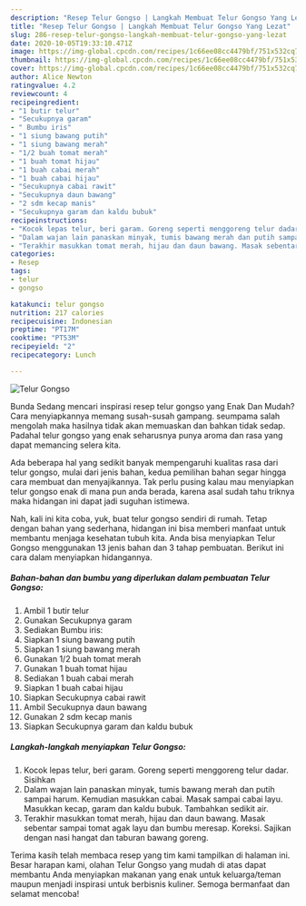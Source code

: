 ```yaml
---
description: "Resep Telur Gongso | Langkah Membuat Telur Gongso Yang Lezat"
title: "Resep Telur Gongso | Langkah Membuat Telur Gongso Yang Lezat"
slug: 286-resep-telur-gongso-langkah-membuat-telur-gongso-yang-lezat
date: 2020-10-05T19:33:10.471Z
image: https://img-global.cpcdn.com/recipes/1c66ee08cc4479bf/751x532cq70/telur-gongso-foto-resep-utama.jpg
thumbnail: https://img-global.cpcdn.com/recipes/1c66ee08cc4479bf/751x532cq70/telur-gongso-foto-resep-utama.jpg
cover: https://img-global.cpcdn.com/recipes/1c66ee08cc4479bf/751x532cq70/telur-gongso-foto-resep-utama.jpg
author: Alice Newton
ratingvalue: 4.2
reviewcount: 4
recipeingredient:
- "1 butir telur"
- "Secukupnya garam"
- " Bumbu iris"
- "1 siung bawang putih"
- "1 siung bawang merah"
- "1/2 buah tomat merah"
- "1 buah tomat hijau"
- "1 buah cabai merah"
- "1 buah cabai hijau"
- "Secukupnya cabai rawit"
- "Secukupnya daun bawang"
- "2 sdm kecap manis"
- "Secukupnya garam dan kaldu bubuk"
recipeinstructions:
- "Kocok lepas telur, beri garam. Goreng seperti menggoreng telur dadar. Sisihkan"
- "Dalam wajan lain panaskan minyak, tumis bawang merah dan putih sampai harum. Kemudian masukkan cabai. Masak sampai cabai layu. Masukkan kecap, garam dan kaldu bubuk. Tambahkan sedikit air."
- "Terakhir masukkan tomat merah, hijau dan daun bawang. Masak sebentar sampai tomat agak layu dan bumbu meresap. Koreksi. Sajikan dengan nasi hangat dan taburan bawang goreng."
categories:
- Resep
tags:
- telur
- gongso

katakunci: telur gongso 
nutrition: 217 calories
recipecuisine: Indonesian
preptime: "PT17M"
cooktime: "PT53M"
recipeyield: "2"
recipecategory: Lunch

---
```



![Telur Gongso](https://img-global.cpcdn.com/recipes/1c66ee08cc4479bf/751x532cq70/telur-gongso-foto-resep-utama.jpg)

Bunda Sedang mencari inspirasi resep telur gongso yang Enak Dan Mudah? Cara menyiapkannya memang susah-susah gampang. seumpama salah mengolah maka hasilnya tidak akan memuaskan dan bahkan tidak sedap. Padahal telur gongso yang enak seharusnya punya aroma dan rasa yang dapat memancing selera kita.



Ada beberapa hal yang sedikit banyak mempengaruhi kualitas rasa dari telur gongso, mulai dari jenis bahan, kedua pemilihan bahan segar hingga cara membuat dan menyajikannya. Tak perlu pusing kalau mau menyiapkan telur gongso enak di mana pun anda berada, karena asal sudah tahu triknya maka hidangan ini dapat jadi suguhan istimewa.


Nah, kali ini kita coba, yuk, buat telur gongso sendiri di rumah. Tetap dengan bahan yang sederhana, hidangan ini bisa memberi manfaat untuk membantu menjaga kesehatan tubuh kita. Anda bisa menyiapkan Telur Gongso menggunakan 13 jenis bahan dan 3 tahap pembuatan. Berikut ini cara dalam menyiapkan hidangannya.

<!--inarticleads1-->

##### Bahan-bahan dan bumbu yang diperlukan dalam pembuatan Telur Gongso:

1. Ambil 1 butir telur
1. Gunakan Secukupnya garam
1. Sediakan  Bumbu iris:
1. Siapkan 1 siung bawang putih
1. Siapkan 1 siung bawang merah
1. Gunakan 1/2 buah tomat merah
1. Gunakan 1 buah tomat hijau
1. Sediakan 1 buah cabai merah
1. Siapkan 1 buah cabai hijau
1. Siapkan Secukupnya cabai rawit
1. Ambil Secukupnya daun bawang
1. Gunakan 2 sdm kecap manis
1. Siapkan Secukupnya garam dan kaldu bubuk




<!--inarticleads2-->

##### Langkah-langkah menyiapkan Telur Gongso:

1. Kocok lepas telur, beri garam. Goreng seperti menggoreng telur dadar. Sisihkan
1. Dalam wajan lain panaskan minyak, tumis bawang merah dan putih sampai harum. Kemudian masukkan cabai. Masak sampai cabai layu. Masukkan kecap, garam dan kaldu bubuk. Tambahkan sedikit air.
1. Terakhir masukkan tomat merah, hijau dan daun bawang. Masak sebentar sampai tomat agak layu dan bumbu meresap. Koreksi. Sajikan dengan nasi hangat dan taburan bawang goreng.




Terima kasih telah membaca resep yang tim kami tampilkan di halaman ini. Besar harapan kami, olahan Telur Gongso yang mudah di atas dapat membantu Anda menyiapkan makanan yang enak untuk keluarga/teman maupun menjadi inspirasi untuk berbisnis kuliner. Semoga bermanfaat dan selamat mencoba!
